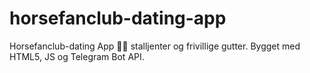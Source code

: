 # horsefanclub-dating-app
Horsefanclub-dating App 🐴💞 stalljenter og frivillige gutter. Bygget med HTML5, JS og Telegram Bot API.
